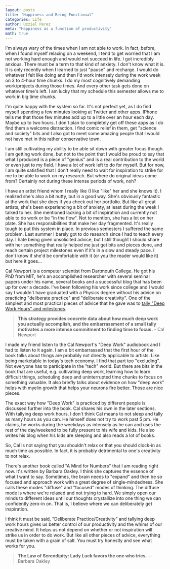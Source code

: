 ```yaml
---
layout: posts
title: "Happiness and Being Functional"
categories: Life
author: Uzziel Perez
meta: "Happiness as a function of productivity"
math: true
---
```


I'm always wary of the times when I am not able to work. In fact, before, when I found myself relaxing on a weekend, I tend to get worried that I am not working hard enough and would not succeed in life. I got incredibly anxious. There must be a term to that kind of anxiety. I don't know what it is. It is only recently when I learned to just "pause" and recharge. I would do whatever I felt like doing and then I'd work intensely during the work week on 3 to 4-hour time chunks. I do my most cognitively demanding work/projects during those times. And every other task gets done on whatever time's left. I am lucky that my schedule this semester allows me to work in big time chunks.

I'm quite happy with the system so far. It's not perfect yet, as I do find myself spending a few minutes looking at Twitter and other apps. IPhone tells me that those few minutes add up to a little over an hour each day. Maybe up to two hours. I don't plan to completely get off these apps as I do find them a welcome distraction. I find comic relief in them, get "science and society" bits and I also got to meet some amazing people that I would not have met in this rather conservative town.

I am still cultivating my ability to be able sit down with greater focus though. I am getting work done, but not to the point that I would be proud to say that what I produced is a piece of "genius" and is a real contribution to the world or even just to my field. I have a lot of work left to do for myself. But for now, I am quite satisfied that I don't really need to wait for inspiration to strike for me to be able to work on my research. But where do original ideas come from? Certainly not during these intense periods of work, noh?

I have an artist friend whom I really like (I like "like" her and she knows it). I realized she's also a bit nutty, but in a good way. She's obviously fantastic at the work that she does if you check out her portfolio. But like all great artists, she's been experiencing a bit of anxiety, at least during the week I talked to her. She mentioned lacking a bit of inspiration and currently not able to do work or be "in the flow". Not to mention, she has a lot on her plate. She has responsibilities that make her day fragmented. It's really tough to put this system in place. In previous semesters I suffered the same problem. Last summer I barely got to do research since I had to teach every day. I hate being given unsolicited advice, but I still thought I should share with her something that really helped me just get bits and pieces done, and reach certain project milestones even if it's in a slow and steady pace. I don't know if she'd be comfortable with it (or you the reader would like it) but here it goes...

Cal Newport is a computer scientist from Dartmouth College. He got his PhD from MIT, he's an accomplished researcher with several seminal papers under his name, several books and a successful blog that has been up for over a decade. I've been following his work since college and I would say I wouldn't have graduated with a Physics degree without his advice on practicing "deliberate practice" and "deliberate creativity". One of the simplest and most practical pieces of advice that he gave was to [tally "Deep Work Hours" and milestones](http://www.calnewport.com/blog/2016/12/07/from-deep-tallies-to-deep-schedules-a-recent-change-to-my-deep-work-habits/).

> **This strategy provides concrete data about how much deep work you actually accomplish, and the embarrassment of a small tally motivates a more intense commitment to finding time to focus.** - Cal Newport

I made my friend listen to the Cal Newport's "Deep Work" audiobook and I had to listen to it again. I am a bit embarrassed that the first hour of the book talks about things are probably not directly applicable to artists. Like being marketable in today's tech economy. I find that part too "excluding". Not everyone has to participate in the "tech" world. But there are bits in the book that are useful, e.g. cultivating deep work, learning how to learn difficult things, scheduling deep and uninterrupted time chunks to focus on something valuable. It also briefly talks about evidence on how "deep work" helps with myelin growth that helps your neurons fire better. Those are nice pieces.

The exact way how "Deep Work" is practiced by different people is discussed further into the book. Cal shares his own in the later sections. With tallying deep work hours, I don't think Cal means to not sleep and tally as many hours as you can. He himself does not try to work past 5 pm. He claims, he works during the weekdays as intensely as he can and uses the rest of the day/weekend to be fully present to his wife and kids. He also writes his blog when his kids are sleeping and also reads a lot of books.

So, Cal is not saying that you shouldn't relax or that you should clock-in as much time as possible. In fact, it is probably detrimental to one's creativity to not relax.

There's another book called "A Mind for Numbers" that I am reading right now. It's written by Barbara Oakley. I think she captures the essence of what I want to say. Sometimes, the brain needs to "expand" and then be so focused and approach work with a great degree of single-mindedness. She calls these modes "diffuse" and "focused" modes of thinking. The diffuse mode is where we're relaxed and not trying to hard. We simply open our minds to different ideas until our thoughts crystallize into one thing we can confidently zero-in on. That is, I believe where we can deliberately get inspiration.

I think it must be said, "Deliberate Practice/Creativity" and tallying deep work hours gives us better control of our productivity and the whims of our creative mind. It helps us not depend on whether or not inspiration will strike us in order to do work. But like all other pieces of advice, everything must be taken with a grain of salt. You must try honestly and see what works for you.

> **The Law of Serendipity: Lady Luck favors the one who tries.** -- Barbara Oakley
